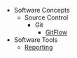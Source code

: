- Software Concepts
    - Source Control
        - Git
            - [GitFlow](/software_concepts/source_control/gitflow)
- Software Tools
    - [Reporting](/software_tools/Reporting)
